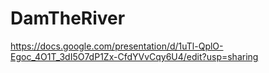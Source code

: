# DamTheRiver
https://docs.google.com/presentation/d/1uTl-QplO-Egoc_4O1T_3dI5O7dP1Zx-CfdYVvCqy6U4/edit?usp=sharing

